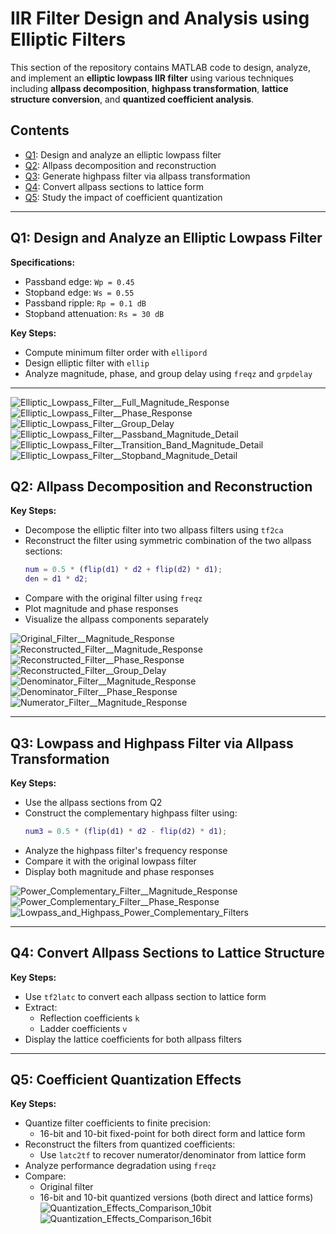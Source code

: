 # IIR Filter Design and Analysis using Elliptic Filters

This section of the repository contains MATLAB code to design, analyze, and implement an **elliptic lowpass IIR filter** using various techniques including **allpass decomposition**, **highpass transformation**, **lattice structure conversion**, and **quantized coefficient analysis**.

## Contents

- [Q1](#q1-design-and-analyze-an-elliptic-lowpass-filter): Design and analyze an elliptic lowpass filter  
- [Q2](#q2-allpass-decomposition-and-reconstruction): Allpass decomposition and reconstruction  
- [Q3](#q3-lowpass-and-highpass-filter-via-allpass-transformation): Generate highpass filter via allpass transformation  
- [Q4](#q4-convert-allpass-sections-to-lattice-structure): Convert allpass sections to lattice form  
- [Q5](#q5-coefficient-quantization-effects): Study the impact of coefficient quantization  

---

## Q1: Design and Analyze an Elliptic Lowpass Filter

**Specifications:**
- Passband edge: `Wp = 0.45`
- Stopband edge: `Ws = 0.55`
- Passband ripple: `Rp = 0.1 dB`
- Stopband attenuation: `Rs = 30 dB`

**Key Steps:**
- Compute minimum filter order with `ellipord`
- Design elliptic filter with `ellip`
- Analyze magnitude, phase, and group delay using `freqz` and `grpdelay`

---
![Elliptic_Lowpass_Filter__Full_Magnitude_Response](https://github.com/user-attachments/assets/984117e8-0901-46d5-b472-bd626ffd5b87)
![Elliptic_Lowpass_Filter__Phase_Response](https://github.com/user-attachments/assets/e2c51c7c-56d5-4e1b-800b-2a6d4f116bbf)
![Elliptic_Lowpass_Filter__Group_Delay](https://github.com/user-attachments/assets/c8be2220-29a9-45fe-867d-f3c671b9fa36)
![Elliptic_Lowpass_Filter__Passband_Magnitude_Detail](https://github.com/user-attachments/assets/55ebbda6-53be-40d7-82f5-87e6d74eaeb0)
![Elliptic_Lowpass_Filter__Transition_Band_Magnitude_Detail](https://github.com/user-attachments/assets/599b80d3-5fb7-40d6-8d18-196a3879ad4f)
![Elliptic_Lowpass_Filter__Stopband_Magnitude_Detail](https://github.com/user-attachments/assets/076a88ea-08bf-4ef7-b254-2c759f23e44a)






## Q2: Allpass Decomposition and Reconstruction

**Key Steps:**
- Decompose the elliptic filter into two allpass filters using `tf2ca`
- Reconstruct the filter using symmetric combination of the two allpass sections:
  ```matlab
  num = 0.5 * (flip(d1) * d2 + flip(d2) * d1);
  den = d1 * d2;
  ```
- Compare with the original filter using `freqz`
- Plot magnitude and phase responses
- Visualize the allpass components separately

![Original_Filter__Magnitude_Response](https://github.com/user-attachments/assets/d6a68451-8fef-400a-8ac7-d49116707309)
![Reconstructed_Filter__Magnitude_Response](https://github.com/user-attachments/assets/d06e3a36-ffe4-43d5-9d51-abea529d55d8)
![Reconstructed_Filter__Phase_Response](https://github.com/user-attachments/assets/15e3075f-89c2-4b52-ab05-9d5a28948d84)
![Reconstructed_Filter__Group_Delay](https://github.com/user-attachments/assets/40d2b915-66e9-46bf-977a-af06aec49aca)
![Denominator_Filter__Magnitude_Response](https://github.com/user-attachments/assets/e98b1503-3342-43e8-8124-2f405aae69b2)
![Denominator_Filter__Phase_Response](https://github.com/user-attachments/assets/e06fce75-0431-4617-aa95-676ffab0e0ac)
![Numerator_Filter__Magnitude_Response](https://github.com/user-attachments/assets/b5aa5359-2bc2-4094-b689-21c38a8bdb91)

---

## Q3: Lowpass and Highpass Filter via Allpass Transformation

**Key Steps:**
- Use the allpass sections from Q2
- Construct the complementary highpass filter using:
  ```matlab
  num3 = 0.5 * (flip(d1) * d2 - flip(d2) * d1);
  ```
- Analyze the highpass filter's frequency response
- Compare it with the original lowpass filter
- Display both magnitude and phase responses

![Power_Complementary_Filter__Magnitude_Response](https://github.com/user-attachments/assets/e66fbee1-edf0-4ebd-b1c7-b022da908f24)
![Power_Complementary_Filter__Phase_Response](https://github.com/user-attachments/assets/55e0b9de-a355-40d0-abec-c136b70f0fda)
![Lowpass_and_Highpass_Power_Complementary_Filters](https://github.com/user-attachments/assets/b85d017e-8f19-40b6-a0f4-6b8d725106c9)



---

## Q4: Convert Allpass Sections to Lattice Structure

**Key Steps:**
- Use `tf2latc` to convert each allpass section to lattice form
- Extract:
  - Reflection coefficients `k`
  - Ladder coefficients `v`
- Display the lattice coefficients for both allpass filters

---

## Q5: Coefficient Quantization Effects

**Key Steps:**
- Quantize filter coefficients to finite precision:
  - 16-bit and 10-bit fixed-point for both direct form and lattice form
- Reconstruct the filters from quantized coefficients:
  - Use `latc2tf` to recover numerator/denominator from lattice form
- Analyze performance degradation using `freqz`
- Compare:
  - Original filter
  - 16-bit and 10-bit quantized versions (both direct and lattice forms)
![Quantization_Effects_Comparison_10bit](https://github.com/user-attachments/assets/e7538e6d-6e64-4963-ace7-1d13b473f489)
![Quantization_Effects_Comparison_16bit](https://github.com/user-attachments/assets/b6b6077e-1aa3-4a27-b694-ae72a20c948e)
